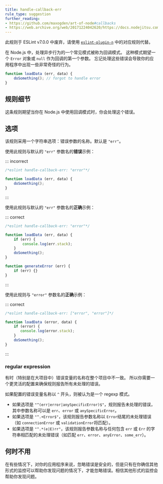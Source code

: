 ```yaml
---
title: handle-callback-err
rule_type: suggestion
further_reading:
- https://github.com/maxogden/art-of-node#callbacks
- https://web.archive.org/web/20171224042620/https://docs.nodejitsu.com/articles/errors/what-are-the-error-conventions/
---
```


此规则于 ESLint v7.0.0 中废弃，请使用 [`eslint-plugin-n`](https://github.com/eslint-community/eslint-plugin-n) 中的对应规则代替。

在 Node.js 中，处理异步行为的一个常见模式被称为回调模式。
这种模式期望一个 `Error` 对象或 `null` 作为回调的第一个参数。
忘记处理这些错误会导致你的应用程序中出现一些非常奇怪的行为。

```js
function loadData (err, data) {
    doSomething(); // forgot to handle error
}
```

## 规则细节

这条规则期望当你在 Node.js 中使用回调模式时，你会处理这个错误。

## 选项

该规则采用一个字符串选项：错误参数的名称。默认是 `"err"`。

使用此规则与默认的 `"err"` 参数名的**错误**示例：

::: incorrect

```js
/*eslint handle-callback-err: "error"*/

function loadData (err, data) {
    doSomething();
}

```

:::

使用此规则与默认的 `"err"` 参数名的**正确**示例：

::: correct

```js
/*eslint handle-callback-err: "error"*/

function loadData (err, data) {
    if (err) {
        console.log(err.stack);
    }
    doSomething();
}

function generateError (err) {
    if (err) {}
}
```

:::

使用此规则与 `"error"` 参数名的**正确**示例：

::: correct

```js
/*eslint handle-callback-err: ["error", "error"]*/

function loadData (error, data) {
    if (error) {
       console.log(error.stack);
    }
    doSomething();
}
```

:::

### regular expression

有时（特别是在大项目中）错误变量的名称在整个项目中不一致。
所以你需要一个更灵活的配置来确保规则报告所有未处理的错误。

如果配置的错误变量名称以 `^` 开头，则被认为是一个 regexp 模式。

* 如果选项是 `"^(err|error|anySpecificError)$"`，规则报告未处理的错误，其中参数名称可以是 `err`、`error` 或 `anySpecificError`。
* 如果选项是 `"^.+Error$"`，该规则报告参数名称以 `Error`结尾的未处理错误（如 `connectionError` 或 `validationError`将匹配）。
* 如果选项是 `"^.*(e|E)rr"`，该规则报告参数名称与任何包含 `err` 或 `Err` 的字符串相匹配的未处理错误（如匹配 `err`、`error`、`anyError`、`some_err`）。

## 何时不用

在有些情况下，对你的应用程序来说，忽略错误是安全的，但是只有在你确信其他形式的监控可以帮助你发现问题的情况下，才能忽略错误。相信其他形式的监控会帮助你发现问题。
